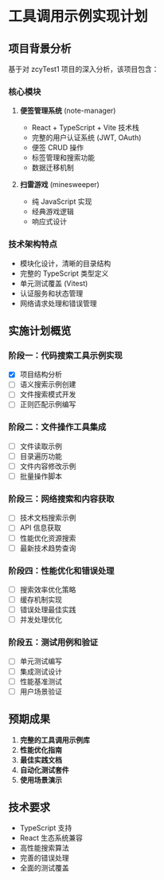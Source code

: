 # 工具调用示例实现计划

## 项目背景分析

基于对 zcyTest1 项目的深入分析，该项目包含：

### 核心模块
1. **便签管理系统** (note-manager)
   - React + TypeScript + Vite 技术栈
   - 完整的用户认证系统 (JWT, OAuth)
   - 便签 CRUD 操作
   - 标签管理和搜索功能
   - 数据迁移机制

2. **扫雷游戏** (minesweeper)
   - 纯 JavaScript 实现
   - 经典游戏逻辑
   - 响应式设计

### 技术架构特点
- 模块化设计，清晰的目录结构
- 完整的 TypeScript 类型定义
- 单元测试覆盖 (Vitest)
- 认证服务和状态管理
- 网络请求处理和错误管理

## 实施计划概览

### 阶段一：代码搜索工具示例实现
- [x] 项目结构分析
- [ ] 语义搜索示例创建
- [ ] 文件搜索模式开发
- [ ] 正则匹配示例编写

### 阶段二：文件操作工具集成
- [ ] 文件读取示例
- [ ] 目录遍历功能
- [ ] 文件内容修改示例
- [ ] 批量操作脚本

### 阶段三：网络搜索和内容获取
- [ ] 技术文档搜索示例
- [ ] API 信息获取
- [ ] 性能优化资源搜索
- [ ] 最新技术趋势查询

### 阶段四：性能优化和错误处理
- [ ] 搜索效率优化策略
- [ ] 缓存机制实现
- [ ] 错误处理最佳实践
- [ ] 并发处理优化

### 阶段五：测试用例和验证
- [ ] 单元测试编写
- [ ] 集成测试设计
- [ ] 性能基准测试
- [ ] 用户场景验证

## 预期成果

1. **完整的工具调用示例库**
2. **性能优化指南**
3. **最佳实践文档**
4. **自动化测试套件**
5. **使用场景演示**

## 技术要求

- TypeScript 支持
- React 生态系统兼容
- 高性能搜索算法
- 完善的错误处理
- 全面的测试覆盖